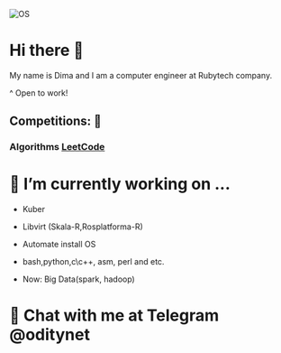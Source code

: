 ![OS](https://a.deviantart.net/avatars/a/r/archlinux.png?2)

# Hi there 👋
My name is Dima and I am a computer engineer at Rubytech company.

^ Open to work!
## Competitions: 🥇

### Algorithms [LeetCode](https://leetcode.com/oditynet/)


# 🔭 I’m currently working on ...
- Kuber
- Libvirt (Skala-R,Rosplatforma-R)
- Automate install OS
- bash,python,c\c++, asm, perl and etc.

- Now: Big Data(spark, hadoop)

# 💬 Chat with me at Telegram @oditynet
